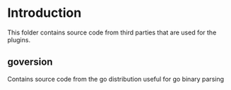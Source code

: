 # Introduction

This folder contains source code from third parties that are used for the plugins.

## goversion

Contains source code from the go distribution useful for go binary parsing
